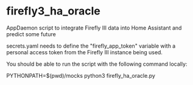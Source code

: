 # firefly3_ha_oracle
AppDaemon script to integrate Firefly III data into Home Assistant and predict some future

secrets.yaml needs to define the "firefly_app_token" variable with a personal access token
from the Firefly III instance being used.

You should be able to run the script with the following command locally:

PYTHONPATH=$(pwd)/mocks python3 firefly_ha_oracle.py
